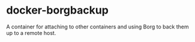 # docker-borgbackup
A container for attaching to other containers and using Borg to back them up to a remote host.
